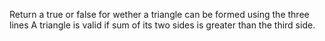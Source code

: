 Return a true or false for wether a triangle can be formed using the three lines
A triangle is valid if sum of its two sides is greater than the third side. 